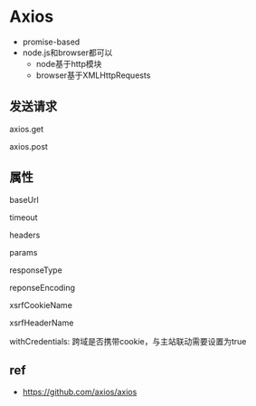 # Axios

- promise-based
- node.js和browser都可以
  - node基于http模块
  - browser基于XMLHttpRequests

## 发送请求

axios.get

axios.post

## 属性

baseUrl

timeout

headers

params

responseType

reponseEncoding

xsrfCookieName

xsrfHeaderName

withCredentials: 跨域是否携带cookie，与主站联动需要设置为true

##

## ref

- <https://github.com/axios/axios>
